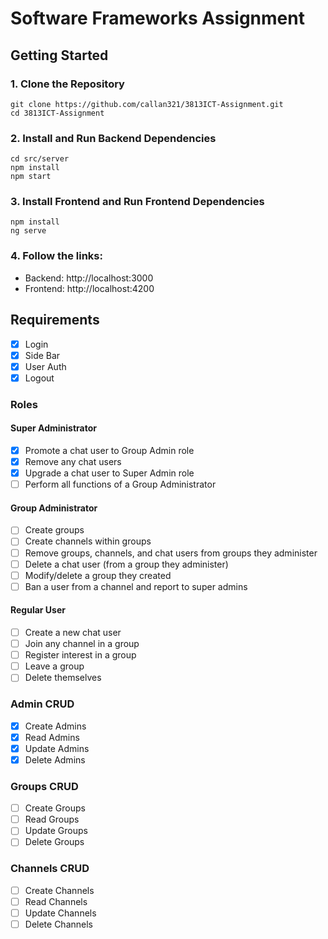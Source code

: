 # Software Frameworks Assignment

## Getting Started

### 1. Clone the Repository
```
git clone https://github.com/callan321/3813ICT-Assignment.git
cd 3813ICT-Assignment
```

### 2. Install and Run Backend Dependencies
``` 
cd src/server
npm install
npm start
```

### 3. Install Frontend and Run Frontend Dependencies
``` 
npm install
ng serve
```

### 4. Follow the links:
- Backend: http://localhost:3000
- Frontend: http://localhost:4200


## Requirements
- [x] Login
- [x] Side Bar
- [x] User Auth
- [x] Logout

### Roles 

#### Super Administrator

- [x] Promote a chat user to Group Admin role
- [x] Remove any chat users
- [x] Upgrade a chat user to Super Admin role
- [ ] Perform all functions of a Group Administrator

#### Group Administrator

- [ ] Create groups
- [ ] Create channels within groups
- [ ] Remove groups, channels, and chat users from groups they administer
- [ ] Delete a chat user (from a group they administer)
- [ ] Modify/delete a group they created
- [ ] Ban a user from a channel and report to super admins

#### Regular User

- [ ] Create a new chat user
- [ ] Join any channel in a group
- [ ] Register interest in a group
- [ ] Leave a group
- [ ] Delete themselves

### Admin CRUD
- [x] Create Admins
- [x] Read Admins
- [x] Update Admins
- [x] Delete Admins

### Groups CRUD
- [ ] Create Groups
- [ ] Read Groups
- [ ] Update Groups
- [ ] Delete Groups

### Channels CRUD
- [ ] Create Channels
- [ ] Read Channels
- [ ] Update Channels
- [ ] Delete Channels
